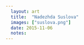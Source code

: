 ```yaml
---
  layout: art
  title:  "Nadezhda Suslova"
  images: ["suslova.png"]
  date: 2015-11-06
  notes:
---
```


